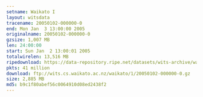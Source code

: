 ```yaml
---
setname: Waikato I
layout: witsdata
tracename: 20050102-000000-0
end: Mon Jan  3 13:00:00 2005
originalname: 20050102-000000-0
gzsize: 1,007 MB
len: 24:00:00
start: Sun Jan  2 13:00:01 2005
totalwirelen: 13,516 MB
ripedownload: https://data-repository.ripe.net/datasets/wits-archive/waikato/1/20050102-000000-0.gz
pkts: 41 million
download: ftp://wits.cs.waikato.ac.nz/waikato/1/20050102-000000-0.gz
size: 2,885 MB
md5: b9c1f80abef56c0064910d08ed2438f2
---
```

